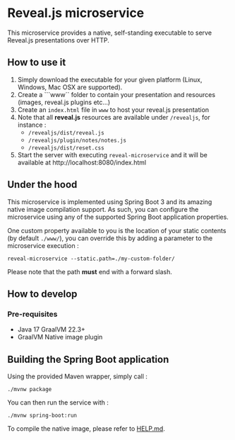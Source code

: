 # Reveal.js microservice

This microservice provides a native, self-standing executable to serve Reveal.js presentations over HTTP.

## How to use it

1. Simply download the executable for your given platform (Linux, Windows, Mac OSX are supported).
1. Create a ```www`` folder to contain your presentation and resources (images, reveal.js plugins etc...)
1. Create an ```index.html``` file in ```www``` to host your reveal.js presentation
  1. Note that all **reveal.js** resources are available under ```/revealjs```, for instance :
     * ```/revealjs/dist/reveal.js```
     * ```/revealjs/plugin/notes/notes.js```
     * ```/revealjs/dist/reset.css```
1. Start the server with executing ```reveal-microservice``` and it will be available at http://localhost:8080/index.html

## Under the hood

This microservice is implemented using Spring Boot 3 and its amazing native image compilation support.
As such, you can configure the microservice using any of the supported Spring Boot application properties.

One custom property available to you is the location of your static contents (by default ```./www/```), you can override this by adding a parameter to the microservice execution :

```reveal-microservice --static.path=./my-custom-folder/```

Please note that the path **must** end with a forward slash.

## How to develop

### Pre-requisites

* Java 17 GraalVM 22.3+
* GraalVM Native image plugin

## Building the Spring Boot application

Using the provided Maven wrapper, simply call :

```./mvnw package```

You can then run the service with :

```./mvnw spring-boot:run```

To compile the native image, please refer to [HELP.md](./HELP.md).